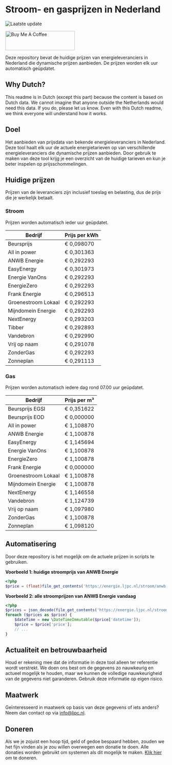 # Stroom- en gasprijzen in Nederland

![Laatste update](https://img.shields.io/badge/laatste%20update-2023--09--13%2023%3A00%20CET-brightgreen)

<a href="https://www.buymeacoffee.com/Lars-" target="_blank"><img src="https://cdn.buymeacoffee.com/buttons/v2/default-orange.png" alt="Buy Me A Coffee" height="60" style="height: 60px !important;width: 217px !important;" ></a>

Deze repository bevat de huidige prijzen van energieleveranciers in Nederland die dynamische prijzen aanbieden. De prijzen worden elk uur automatisch geüpdatet.

## Why Dutch?

This readme is in Dutch (except this part) because the content is based on Dutch data. We cannot imagine that anyone outside the Netherlands would need this data. If you do, please let us know. Even with this Dutch readme, we think
everyone will understand how it works.

## Doel

Het aanbieden van prijsdata van bekende energieleveranciers in Nederland. Deze tool haalt elk uur de actuele energietarieven op van verschillende energieleveranciers die dynamische prijzen aanbieden. Door gebruik te maken van deze tool
krijg je een overzicht van de huidige tarieven en kun je beter inspelen op prijsschommelingen.

## Huidige prijzen

Prijzen van de leveranciers zijn inclusief toeslag en belasting, dus de prijs die je werkelijk betaalt.

### Stroom

Prijzen worden automatisch ieder uur geüpdatet.

 Bedrijf | Prijs per kWh 
---------|---------------
Beursprijs | € 0,098070
All in power | € 0,301363
ANWB Energie | € 0,292293
EasyEnergy | € 0,301973
Energie VanOns | € 0,292293
EnergieZero | € 0,292293
Frank Energie | € 0,296513
Groenestroom Lokaal | € 0,292293
Mijndomein Energie | € 0,292293
NextEnergy | € 0,293203
Tibber | € 0,292893
Vandebron | € 0,292990
Vrij op naam | € 0,291078
ZonderGas | € 0,292293
Zonneplan | € 0,291113


### Gas

Prijzen worden automatisch iedere dag rond 07.00 uur geüpdatet.

 Bedrijf | Prijs per m³ 
---------|--------------
Beursprijs EGSI | € 0,351622
Beursprijs EOD | € 0,000000
All in power | € 1,108870
ANWB Energie | € 1,100878
EasyEnergy | € 1,145694
Energie VanOns | € 1,100878
EnergieZero | € 1,100878
Frank Energie | € 0,000000
Groenestroom Lokaal | € 1,100878
Mijndomein Energie | € 1,100878
NextEnergy | € 1,146558
Vandebron | € 1,124739
Vrij op naam | € 1,097980
ZonderGas | € 1,100878
Zonneplan | € 1,098120


## Automatisering

Door deze repository is het mogelijk om de actuele prijzen in scripts te gebruiken.

**Voorbeeld 1: huidige stroomprijs van ANWB Energie**

```php
<?php
$price = (float)file_get_contents('https://energie.ljpc.nl/stroom/anwb-energie-nu.txt');

```

**Voorbeeld 2: alle stroomprijzen van ANWB Energie vandaag**

```php
<?php
$prices = json_decode(file_get_contents('https://energie.ljpc.nl/stroom/all-in-power-vandaag.json'),true);
foreach ($prices as $price) {
    $dateTime = new \DateTimeImmutable($price['datetime']);
    $price = $price['price'];
    // ...
}
```

## Actualiteit en betrouwbaarheid

Houd er rekening mee dat de informatie in deze tool alleen ter referentie wordt verstrekt. We doen ons best om de gegevens zo nauwkeurig en actueel mogelijk te houden, maar we kunnen de volledige nauwkeurigheid van de gegevens niet
garanderen. Gebruik deze informatie op eigen risico.

## Maatwerk

Geïnteresseerd in maatwerk op basis van deze gegevens of iets anders? Neem dan contact op
via [info@ljpc.nl](mailto:info@ljpc.nl?subject=Energie%20prijzen).

## Doneren

Als we je zojuist een hoop tijd, geld of gedoe bespaard hebben, zouden we het fijn vinden als je zou willen overwegen een
donatie te doen. Alle donaties worden gebruikt om systemen als dit mogelijk te
maken. [Klik hier](https://www.buymeacoffee.com/Lars-) om te doneren.
